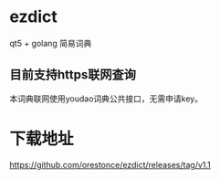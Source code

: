 # ezdict
qt5 + golang 简易词典

## 目前支持https联网查询

本词典联网使用youdao词典公共接口，无需申请key。

# 下载地址
https://github.com/orestonce/ezdict/releases/tag/v1.1
